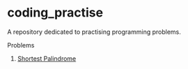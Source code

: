 # coding_practise
A repository dedicated to practising programming problems.

Problems
1. [Shortest Palindrome](https://www.yourinterviewblog.com/post/technical-question-9-shortest-palindrome)
